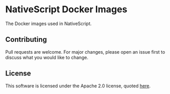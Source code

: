 # NativeScript Docker Images
The Docker images used in NativeScript.

## Contributing
Pull requests are welcome. For major changes, please open an issue first to discuss what you would like to change.

## License
This software is licensed under the Apache 2.0 license, quoted <a href="LICENSE" target="_blank">here</a>.